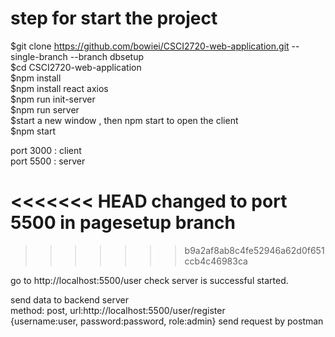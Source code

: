 # step for start the project

$git clone https://github.com/bowiei/CSCI2720-web-application.git --single-branch --branch dbsetup </br>
$cd CSCI2720-web-application </br>
$npm install  </br>
$npm install react axios </br>
$npm run init-server </br>
$npm run server </br>
$start a new window , then npm start to open the client </br>
$npm start </br>

port 3000 : client </br>
port 5500 : server </br>

<<<<<<< HEAD
changed to port <bold> 5500 </bold> in pagesetup branch </br>
=======
>>>>>>> b9a2af8ab8c4fe52946a62d0f651ccb4c46983ca

go to http://localhost:5500/user check server is successful started. </br>

send data to backend server </br>
method: post, url:http://localhost:5500/user/register </br>
{username:user, password:password, role:admin} send request by postman </br>

